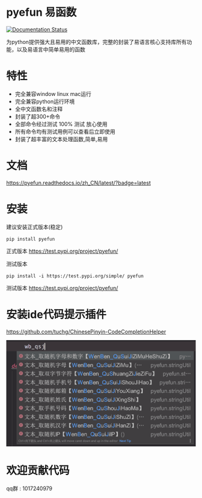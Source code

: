 # pyefun 易函数

[![Documentation Status](https://readthedocs.org/projects/pyefun/badge/?version=latest)](https://pyefun.readthedocs.io/zh_CN/latest/?badge=latest)

为python提供强大且易用的中文函数库，完整的封装了易语言核心支持库所有功能，以及易语言中简单易用的函数

# 特性

- 完全兼容window linux mac运行
- 完全兼容python运行环境
- 全中文函数名和注释
- 封装了超300+命令
- 全部命令经过测试 100% 测试 放心使用
- 所有命令均有测试用例可以查看后立即使用
- 封装了超丰富的文本处理函数,简单,易用

# 文档

https://pyefun.readthedocs.io/zh_CN/latest/?badge=latest

# 安装

建议安装正式版本(稳定)

```
pip install pyefun
```

正式版本
https://test.pypi.org/project/pyefun/


测试版本
```
pip install -i https://test.pypi.org/simple/ pyefun
```
测试版本 https://test.pypi.org/project/pyefun/


# 安装ide代码提示插件

https://github.com/tuchg/ChinesePinyin-CodeCompletionHelper

![code](./docs/source/_static/show.png)

# 欢迎贡献代码

qq群 : 1017240979